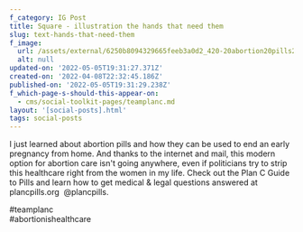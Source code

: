 ```yaml
---
f_category: IG Post
title: Square - illustration the hands that need them
slug: text-hands-that-need-them
f_image:
  url: /assets/external/6250b8094329665feeb3a0d2_420-20abortion20pills20belong.jpg
  alt: null
updated-on: '2022-05-05T19:31:27.371Z'
created-on: '2022-04-08T22:32:45.186Z'
published-on: '2022-05-05T19:31:29.238Z'
f_which-page-s-should-this-appear-on:
  - cms/social-toolkit-pages/teamplanc.md
layout: '[social-posts].html'
tags: social-posts
---
```


I just learned about abortion pills and how they can be used to end an early pregnancy from home. And thanks to the internet and mail, this modern option for abortion care isn't going anywhere, even if politicians try to strip this healthcare right from the women in my life. Check out the Plan C Guide to Pills and learn how to get medical & legal questions answered at plancpills.org  @plancpills.

#teamplanc  
#abortionishealthcare
